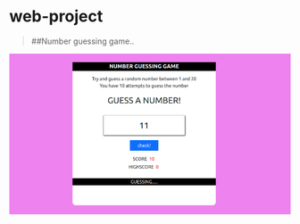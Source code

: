 # web-project
>  ##Number guessing game..


![sample](https://raw.githubusercontent.com/xdashutosh/web-project/main/Screenshot%20from%202021-12-26%2017-02-38.png)
